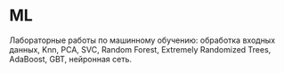 # ML
Лабораторные работы по машинному обучению: обработка входных данных, Knn, PCA, SVC, Random Forest, Extremely Randomized Trees, AdaBoost, GBT, нейронная сеть.
